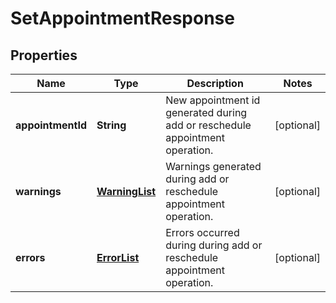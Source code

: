 
# SetAppointmentResponse

## Properties
Name | Type | Description | Notes
------------ | ------------- | ------------- | -------------
**appointmentId** | **String** | New appointment id generated during add or reschedule appointment operation. |  [optional]
**warnings** | [**WarningList**](WarningList.md) | Warnings generated during add or reschedule appointment operation. |  [optional]
**errors** | [**ErrorList**](../ErrorList.md) | Errors occurred during during add or reschedule appointment operation. |  [optional]



